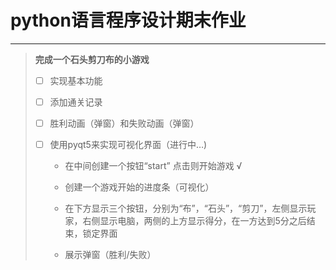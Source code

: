 # python语言程序设计期末作业

---



> **完成一个石头剪刀布的小游戏**
>
> - [ ] 实现基本功能
>
> - [ ] 添加通关记录
>
> - [ ] 胜利动画（弹窗）和失败动画（弹窗）
>
> - [ ] 使用pyqt5来实现可视化界面（进行中…)
>
> 	- 在中间创建一个按钮“start” 点击则开始游戏 √
>
> 	- 创建一个游戏开始的进度条（可视化）
> 	- 在下方显示三个按钮，分别为“布”，“石头”，“剪刀”，左侧显示玩家，右侧显示电脑，两侧的上方显示得分，在一方达到5分之后结束，锁定界面
> 	- 展示弹窗（胜利/失败）

